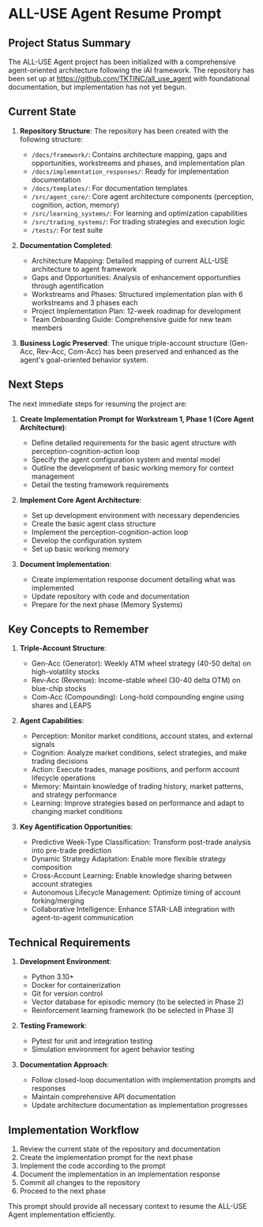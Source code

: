 # ALL-USE Agent Resume Prompt

## Project Status Summary

The ALL-USE Agent project has been initialized with a comprehensive agent-oriented architecture following the iAI framework. The repository has been set up at https://github.com/TKTINC/all_use_agent with foundational documentation, but implementation has not yet begun.

## Current State

1. **Repository Structure**: The repository has been created with the following structure:
   - `/docs/framework/`: Contains architecture mapping, gaps and opportunities, workstreams and phases, and implementation plan
   - `/docs/implementation_responses/`: Ready for implementation documentation
   - `/docs/templates/`: For documentation templates
   - `/src/agent_core/`: Core agent architecture components (perception, cognition, action, memory)
   - `/src/learning_systems/`: For learning and optimization capabilities
   - `/src/trading_systems/`: For trading strategies and execution logic
   - `/tests/`: For test suite

2. **Documentation Completed**:
   - Architecture Mapping: Detailed mapping of current ALL-USE architecture to agent framework
   - Gaps and Opportunities: Analysis of enhancement opportunities through agentification
   - Workstreams and Phases: Structured implementation plan with 6 workstreams and 3 phases each
   - Project Implementation Plan: 12-week roadmap for development
   - Team Onboarding Guide: Comprehensive guide for new team members

3. **Business Logic Preserved**: The unique triple-account structure (Gen-Acc, Rev-Acc, Com-Acc) has been preserved and enhanced as the agent's goal-oriented behavior system.

## Next Steps

The next immediate steps for resuming the project are:

1. **Create Implementation Prompt for Workstream 1, Phase 1 (Core Agent Architecture)**:
   - Define detailed requirements for the basic agent structure with perception-cognition-action loop
   - Specify the agent configuration system and mental model
   - Outline the development of basic working memory for context management
   - Detail the testing framework requirements

2. **Implement Core Agent Architecture**:
   - Set up development environment with necessary dependencies
   - Create the basic agent class structure
   - Implement the perception-cognition-action loop
   - Develop the configuration system
   - Set up basic working memory

3. **Document Implementation**:
   - Create implementation response document detailing what was implemented
   - Update repository with code and documentation
   - Prepare for the next phase (Memory Systems)

## Key Concepts to Remember

1. **Triple-Account Structure**:
   - Gen-Acc (Generator): Weekly ATM wheel strategy (40-50 delta) on high-volatility stocks
   - Rev-Acc (Revenue): Income-stable wheel (30-40 delta OTM) on blue-chip stocks
   - Com-Acc (Compounding): Long-hold compounding engine using shares and LEAPS

2. **Agent Capabilities**:
   - Perception: Monitor market conditions, account states, and external signals
   - Cognition: Analyze market conditions, select strategies, and make trading decisions
   - Action: Execute trades, manage positions, and perform account lifecycle operations
   - Memory: Maintain knowledge of trading history, market patterns, and strategy performance
   - Learning: Improve strategies based on performance and adapt to changing market conditions

3. **Key Agentification Opportunities**:
   - Predictive Week-Type Classification: Transform post-trade analysis into pre-trade prediction
   - Dynamic Strategy Adaptation: Enable more flexible strategy composition
   - Cross-Account Learning: Enable knowledge sharing between account strategies
   - Autonomous Lifecycle Management: Optimize timing of account forking/merging
   - Collaborative Intelligence: Enhance STAR-LAB integration with agent-to-agent communication

## Technical Requirements

1. **Development Environment**:
   - Python 3.10+
   - Docker for containerization
   - Git for version control
   - Vector database for episodic memory (to be selected in Phase 2)
   - Reinforcement learning framework (to be selected in Phase 3)

2. **Testing Framework**:
   - Pytest for unit and integration testing
   - Simulation environment for agent behavior testing

3. **Documentation Approach**:
   - Follow closed-loop documentation with implementation prompts and responses
   - Maintain comprehensive API documentation
   - Update architecture documentation as implementation progresses

## Implementation Workflow

1. Review the current state of the repository and documentation
2. Create the implementation prompt for the next phase
3. Implement the code according to the prompt
4. Document the implementation in an implementation response
5. Commit all changes to the repository
6. Proceed to the next phase

This prompt should provide all necessary context to resume the ALL-USE Agent implementation efficiently.
